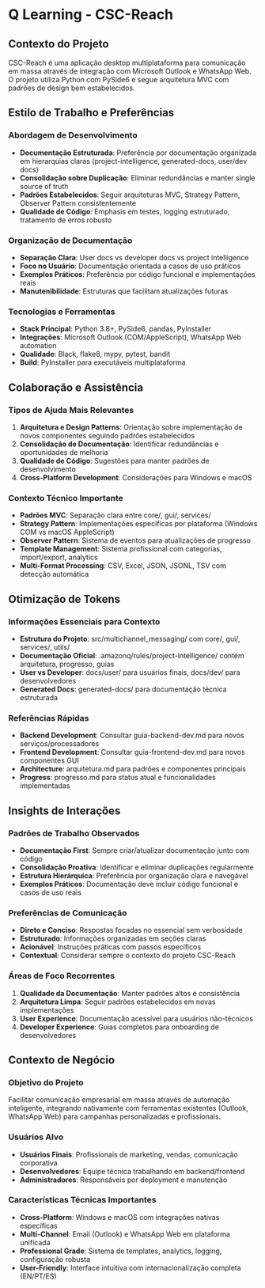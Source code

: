 # Q Learning - CSC-Reach

## Contexto do Projeto

CSC-Reach é uma aplicação desktop multiplataforma para comunicação em massa através de integração com Microsoft Outlook e WhatsApp Web. O projeto utiliza Python com PySide6 e segue arquitetura MVC com padrões de design bem estabelecidos.

## Estilo de Trabalho e Preferências

### Abordagem de Desenvolvimento
- **Documentação Estruturada**: Preferência por documentação organizada em hierarquias claras (project-intelligence, generated-docs, user/dev docs)
- **Consolidação sobre Duplicação**: Eliminar redundâncias e manter single source of truth
- **Padrões Estabelecidos**: Seguir arquiteturas MVC, Strategy Pattern, Observer Pattern consistentemente
- **Qualidade de Código**: Emphasis em testes, logging estruturado, tratamento de erros robusto

### Organização de Documentação
- **Separação Clara**: User docs vs developer docs vs project intelligence
- **Foco no Usuário**: Documentação orientada a casos de uso práticos
- **Exemplos Práticos**: Preferência por código funcional e implementações reais
- **Manutenibilidade**: Estruturas que facilitam atualizações futuras

### Tecnologias e Ferramentas
- **Stack Principal**: Python 3.8+, PySide6, pandas, PyInstaller
- **Integrações**: Microsoft Outlook (COM/AppleScript), WhatsApp Web automation
- **Qualidade**: Black, flake8, mypy, pytest, bandit
- **Build**: PyInstaller para executáveis multiplataforma

## Colaboração e Assistência

### Tipos de Ajuda Mais Relevantes
1. **Arquitetura e Design Patterns**: Orientação sobre implementação de novos componentes seguindo padrões estabelecidos
2. **Consolidação de Documentação**: Identificar redundâncias e oportunidades de melhoria
3. **Qualidade de Código**: Sugestões para manter padrões de desenvolvimento
4. **Cross-Platform Development**: Considerações para Windows e macOS

### Contexto Técnico Importante
- **Padrões MVC**: Separação clara entre core/, gui/, services/
- **Strategy Pattern**: Implementações específicas por plataforma (Windows COM vs macOS AppleScript)
- **Observer Pattern**: Sistema de eventos para atualizações de progresso
- **Template Management**: Sistema profissional com categorias, import/export, analytics
- **Multi-Format Processing**: CSV, Excel, JSON, JSONL, TSV com detecção automática

## Otimização de Tokens

### Informações Essenciais para Contexto
- **Estrutura do Projeto**: src/multichannel_messaging/ com core/, gui/, services/, utils/
- **Documentação Oficial**: .amazonq/rules/project-intelligence/ contém arquitetura, progresso, guias
- **User vs Developer**: docs/user/ para usuários finais, docs/dev/ para desenvolvedores
- **Generated Docs**: generated-docs/ para documentação técnica estruturada

### Referências Rápidas
- **Backend Development**: Consultar guia-backend-dev.md para novos serviços/processadores
- **Frontend Development**: Consultar guia-frontend-dev.md para novos componentes GUI
- **Architecture**: arquitetura.md para padrões e componentes principais
- **Progress**: progresso.md para status atual e funcionalidades implementadas

## Insights de Interações

### Padrões de Trabalho Observados
- **Documentação First**: Sempre criar/atualizar documentação junto com código
- **Consolidação Proativa**: Identificar e eliminar duplicações regularmente
- **Estrutura Hierárquica**: Preferência por organização clara e navegável
- **Exemplos Práticos**: Documentação deve incluir código funcional e casos de uso reais

### Preferências de Comunicação
- **Direto e Conciso**: Respostas focadas no essencial sem verbosidade
- **Estruturado**: Informações organizadas em seções claras
- **Acionável**: Instruções práticas com passos específicos
- **Contextual**: Considerar sempre o contexto do projeto CSC-Reach

### Áreas de Foco Recorrentes
1. **Qualidade da Documentação**: Manter padrões altos e consistência
2. **Arquitetura Limpa**: Seguir padrões estabelecidos em novas implementações
3. **User Experience**: Documentação acessível para usuários não-técnicos
4. **Developer Experience**: Guias completos para onboarding de desenvolvedores

## Contexto de Negócio

### Objetivo do Projeto
Facilitar comunicação empresarial em massa através de automação inteligente, integrando nativamente com ferramentas existentes (Outlook, WhatsApp Web) para campanhas personalizadas e profissionais.

### Usuários Alvo
- **Usuários Finais**: Profissionais de marketing, vendas, comunicação corporativa
- **Desenvolvedores**: Equipe técnica trabalhando em backend/frontend
- **Administradores**: Responsáveis por deployment e manutenção

### Características Técnicas Importantes
- **Cross-Platform**: Windows e macOS com integrações nativas específicas
- **Multi-Channel**: Email (Outlook) e WhatsApp Web em plataforma unificada
- **Professional Grade**: Sistema de templates, analytics, logging, configuração robusta
- **User-Friendly**: Interface intuitiva com internacionalização completa (EN/PT/ES)
